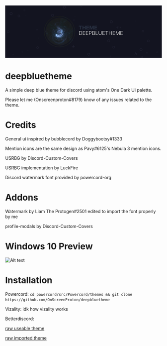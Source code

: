 ![Alt text](https://raw.githubusercontent.com/OnscreenProton/deepbluetheme/main/assets/banner.png)

# deepbluetheme

A simple deep blue theme for discord using atom's One Dark Ui palette.

Please let me (Onscreenproton#8179) know of any issues related to the theme.

# Credits
General ui inspired by bubblecord by Doggybootsy#1333

Mention icons are the same design as Pavy#6125's Nebula 3 mention icons.

USRBG by Discord-Custom-Covers

USRBG implementation by LuckFire

Discord watermark font provided by powercord-org

# Addons
Watermark by Liam The Protogen#2501 edited to import the font properly by me

profile-modals by Discord-Custom-Covers

# Windows 10 Preview
![Alt text](https://i.imgur.com/ZQcnKbm.png?raw=true)

# Installation
Powercord: 
```cd powercord/src/Powercord/themes && git clone https://github.com/OnScreenProton/deepbluetheme```

Vizality:
idk how vizality works

Betterdiscord:

[raw useable theme](https://raw.githubusercontent.com/OnscreenProton/deepbluetheme/main/Compiled_CSS/deepblue.theme.css)

[raw imported theme](https://raw.githubusercontent.com/OnscreenProton/deepbluetheme/main/Compiled_CSS/deepblueimport.css)
